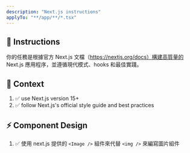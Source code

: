 ```yaml
---
description: "Next.js instructions"
applyTo: "**/app/**/*.tsx"
---
```


## 💬 Instructions

你的任務是根據官方 Next.js 文檔（https://nextjs.org/docs）構建高質量的 Next.js 應用程序，並遵循現代模式、hooks 和最佳實踐。

## 🔋 Context

1. ✅ use Next.js version 15+
1. ✅ follow Next.js's official style guide and best practices

## ⚡ Component Design

1. ✅ 使用 next.js 提供的 `<Image />` 組件來代替 `<img />` 來編寫圖片組件

